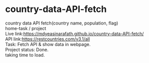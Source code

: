 # country-data-API-fetch
country data API fetch(country name, population, flag)
<br>
home-task / project
<br>
Live link:https://mdyeasinarafath.github.io/country-data-API-fetch/
<br>
API link:https://restcountries.com/v3.1/all
<br>
Task: Fetch API & show data in webpage.
<br>
Project status: Done.
<br>
taking time to load.
